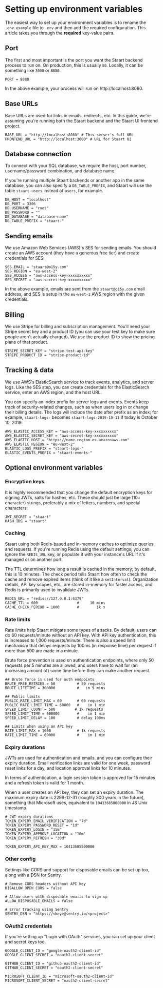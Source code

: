 # Setting up environment variables

The easiest way to set up your environment variables is to rename the `.env.example` file to `.env` and then add the required configuration. This article takes you through the **required** key-value pairs.

## Port

The first and most important is the port you want the Staart backend process to run on. On production, this is usually `80`. Locally, it can be something like `3000` or `8080`.

```env
PORT = 8080
```

In the above example, your process will run on http://localhost:8080.

## Base URLs

Base URLs are used for links in emails, redirects, etc. In this guide, we're assuming you're running both the Staart backend and the Staart UI frontend project.

```env
BASE_URL = "http://localhost:8080" # This server's full URL
FRONTEND_URL = "http://localhost:3000" # URL for Staart UI
```

## Database connection

To connect with your SQL database, we require the host, port number, username/password combination, and database name.

If you're running multiple Staart backends or another app in the same database, you can also specify a `DB_TABLE_PREFIX`, and Staart will use the table `staart-users` instead of `users`, for example.

```env
DB_HOST = "localhost"
DB_PORT = 3306
DB_USERNAME = "root"
DB_PASSWORD = ""
DB_DATABASE = "database-name"
DB_TABLE_PREFIX = "staart-"
```

## Sending emails

We use Amazon Web Services (AWS)'s SES for sending emails. You should create an AWS account (they have a generous free tier) and create credentials for SES:

```env
SES_EMAIL = "staart@o15y.com"
SES_REGION = "eu-west-2"
SES_ACCESS = "aws-access-key-xxxxxxxxxx"
SES_SECRET = "aws-secret-key-xxxxxxxxxx"
```

In the above example, emails are sent from the `staart@o15y.com` email address, and SES is setup in the `eu-west-2` AWS region with the given credentials.

## Billing

We use Stripe for billing and subscription management. You'll need your Stripe secret key and a product ID (you can use your test key to make sure people aren't actually charged). We use the product ID to show the pricing plans of that product.

```env
STRIPE_SECRET_KEY = "stripe-test-api-key"
STRIPE_PRODUCT_ID = "stripe-product-id"
```

## Tracking & data

We use AWS's ElasticSearch service to track events, analytics, and server logs. Like the SES step, you can create credentials for the ElasticSearch service, enter an AWS region, and the host URL.

You can specify an index prefix for server logs and events. Events keep track of security-related changes, such as when users log in or change their billing details. The logs will include the date after prefix as an index; for example, `staart-logs-` becomes `staart-logs-2019-10-11` if today is October 10, 2019.

```env
AWS_ELASTIC_ACCESS_KEY = "aws-access-key-xxxxxxxxxx"
AWS_ELASTIC_SECRET_KEY = "aws-secret-key-xxxxxxxxxx"
AWS_ELASTIC_HOST = "https://name.region.es.amazonaws.com"
AWS_ELASTIC_REGION = "eu-west-2"
ELASTIC_LOGS_PREFIX = "staart-logs-"
ELASTIC_EVENTS_PREFIX = "staart-events-"
```

## Optional environment variables

### Encryption keys

It is highly recommended that you change the default encryption keys for signing JWTs, salts for hashes, etc. These should just be large (10+ character) strings, preferably a mix of letters, numbers, and special characters:

```env
JWT_SECRET = "staart"
HASH_IDS = "staart"
```

### Caching

Staart using both Redis-based and in-memory caches to optimize queries and requests. If you're running Redis using the default settings, you can ignore the `REDIS_URL` key, or populate it with your instance's URL if it's managed or on another port.

The TTL determines how long a result is cached in the memory; by default, this is 10 minutes. The check period tells Staart how often to check the cache and remove expired items (think of it like a `setInterval`). Organization details, API key scopes, etc., are stored in-memory for faster access, and Redis is primarily used to invalidate JWTs.

```env
REDIS_URL = "redis://127.0.0.1:6379"
CACHE_TTL = 600                  #     10 mins
CACHE_CHECK_PERIOD = 1000        #        1k s
```

### Rate limits

Rate limits help Staart mitigate some types of attacks. By default, users can do 60 requests/minute without an API key. With API key authentication, this is increased to 1,000 requests/minute. There is also a speed limit mechanism that delays requests by 100ms (in response time) per request if more than 500 are made in a minute.

Brute force prevention is used on authentication endpoints, where only 50 requests per 5 minutes are allowed, and users have to wait for (an increasing amount of) some time before they can make another request.

```env
## Brute force is used for auth endpoints
BRUTE_FREE_RETRIES = 50          # 50 requests
BRUTE_LIFETIME = 300000          #   in 5 mins

## Public limits
PUBLIC_RATE_LIMIT_MAX = 60       # 60 requests
PUBLIC_RATE_LIMIT_TIME = 60000   #    in 1 min
SPEED_LIMIT_COUNT = 500         # 1k requests
SPEED_LIMIT_TIME = 600000        #    in 1 min
SPEED_LIMIT_DELAY = 100          # delay 100ms

## Limits when using an API key
RATE_LIMIT_MAX = 1000            # 1k requests
RATE_LIMIT_TIME = 60000          #    in 1 min
```

### Expiry durations

JWTs are used for authentication and emails, and you can configure their expiry duration. Email verification links are valid for one week, password reset links for a day, and location approval links for 10 minutes.

In terms of authentication, a login session token is approved for 15 minutes and a refresh token is valid for 1 month.

When a user creates an API key, they can set an expiry duration. The maximum expiry date is 2299-12-31 (roughly 300 years in the future), something that Microsoft uses, equivalent to `10413685800000` in JS Unix timestamp.

```env
# JWT expiry durations
TOKEN_EXPIRY_EMAIL_VERIFICATION = "7d"
TOKEN_EXPIRY_PASSWORD_RESET = "1d"
TOKEN_EXPIRY_LOGIN = "15m"
TOKEN_EXPIRY_APPROVE_LOCATION = "10m"
TOKEN_EXPIRY_REFRESH = "30d"

TOKEN_EXPIRY_API_KEY_MAX = 10413685800000
```

### Other config

Settings like CORS and support for disposable emails can be set up too, along with a DSN for Sentry.

```env
# Remove CORS headers without API key
DISALLOW_OPEN_CORS = false

# Allow users with disposable emails to sign up
ALLOW_DISPOSABLE_EMAILS = false

# Error tracking using Sentry
SENTRY_DSN = "https://<key>@sentry.io/<project>"
```

### OAuth2 credentials

If you're setting up "Login with OAuth" services, you can set up your client and secret keys too.

```env
GOOGLE_CLIENT_ID = "google-oauth2-client-id"
GOOGLE_CLIENT_SECRET = "oauth2-client-secret"

GITHUB_CLIENT_ID = "github-oauth2-client-id"
GITHUB_CLIENT_SECRET = "oauth2-client-secret"

MICROSOFT_CLIENT_ID = "microsoft-oauth2-client-id"
MICROSOFT_CLIENT_SECRET = "oauth2-client-secret"
```
